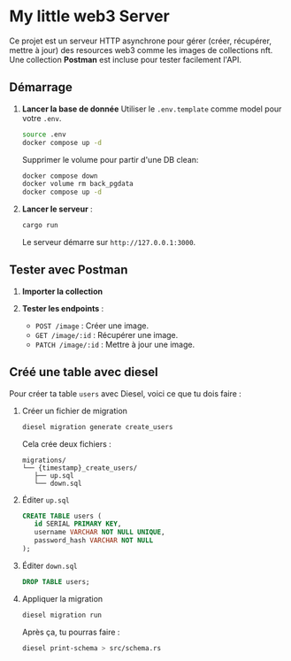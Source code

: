 # My little web3 Server

Ce projet est un serveur HTTP asynchrone pour gérer (créer, récupérer, mettre à jour) des resources web3 comme les images de collections nft. Une collection **Postman** est incluse pour tester facilement l'API.

## Démarrage
1. **Lancer la base de donnée**
   Utiliser le `.env.template` comme model pour votre `.env`.
   ```bash
   source .env
   docker compose up -d
   ```

   Supprimer le volume pour partir d'une DB clean:
   ```bash
   docker compose down
   docker volume rm back_pgdata
   docker compose up -d
   ```

2. **Lancer le serveur** :
   ```bash
   cargo run
   ```
   Le serveur démarre sur `http://127.0.0.1:3000`.

## Tester avec Postman

1. **Importer la collection**

2. **Tester les endpoints** :
   - `POST /image` : Créer une image.
   - `GET /image/:id` : Récupérer une image.
   - `PATCH /image/:id` : Mettre à jour une image.

## Créé une table avec diesel

Pour créer ta table `users` avec Diesel, voici ce que tu dois faire :

1. Créer un fichier de migration

   ```bash
   diesel migration generate create_users
   ```
   
   Cela crée deux fichiers :
   ```
   migrations/
   └── {timestamp}_create_users/
      ├── up.sql
      └── down.sql
   ```

2. Éditer `up.sql`

   ```sql
   CREATE TABLE users (
      id SERIAL PRIMARY KEY,
      username VARCHAR NOT NULL UNIQUE,
      password_hash VARCHAR NOT NULL
   );
   ```

3. Éditer `down.sql`

   ```sql
   DROP TABLE users;
   ```

4. Appliquer la migration

   ```bash
   diesel migration run
   ```

   Après ça, tu pourras faire :

   ```bash
   diesel print-schema > src/schema.rs
   ```
